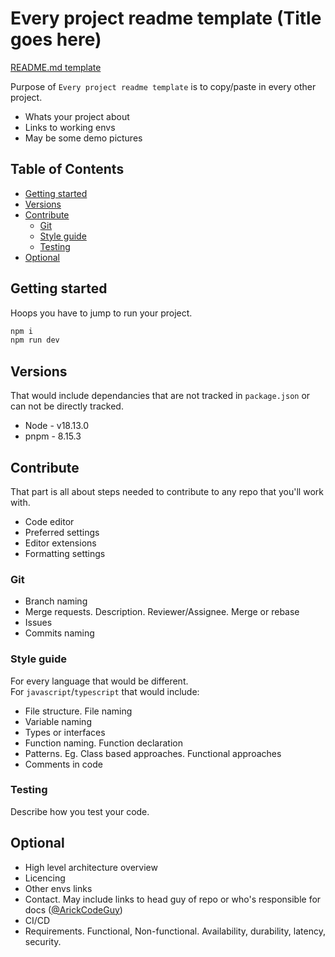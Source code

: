 # Every project readme template (Title goes here)

[README.md template](https://github.com/ArickCodeGuy/readme-template)

Purpose of `Every project readme template` is to copy/paste in every other project.

- Whats your project about
- Links to working envs
- May be some demo pictures

## Table of Contents

- [Getting started](#getting-started)
- [Versions](#versions)
- [Contribute](#contribute)
  - [Git](#git)
  - [Style guide](#style-guide)
  - [Testing](#testing)
- [Optional](#optional)

## Getting started

Hoops you have to jump to run your project.

```cmd
npm i
npm run dev
```

## Versions

That would include dependancies that are not tracked in `package.json` or can not be directly tracked.

- Node - v18.13.0
- pnpm - 8.15.3

## Contribute

That part is all about steps needed to contribute to any repo that you'll work with.

- Code editor
- Preferred settings
- Editor extensions
- Formatting settings

### Git

- Branch naming
- Merge requests. Description. Reviewer/Assignee. Merge or rebase
- Issues
- Commits naming

### Style guide

For every language that would be different.  
For `javascript`/`typescript` that would include:

- File structure. File naming
- Variable naming
- Types or interfaces
- Function naming. Function declaration
- Patterns. Eg. Class based approaches. Functional approaches
- Comments in code

### Testing

Describe how you test your code.

## Optional

- High level architecture overview
- Licencing
- Other envs links
- Contact. May include links to head guy of repo or who's responsible for docs ([@ArickCodeGuy](https://github.com/ArickCodeGuy))
- CI/CD
- Requirements. Functional, Non-functional. Availability, durability, latency, security.
